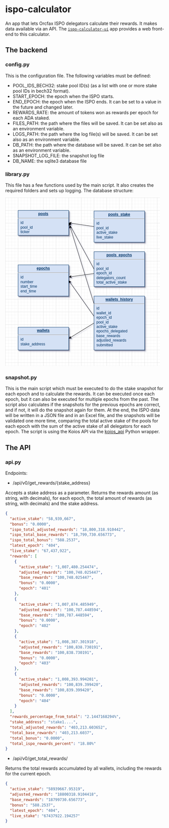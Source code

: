 # ispo-calculator
An app that lets Orcfax ISPO delegators calculate their rewards. It makes data available via an API. 
The [`ispo-calculator-ui`](https://github.com/orcfax/ispo-calculator-ui) app provides a web front-end to this calculator.


## The backend
### config.py
This is the configuration file. The following variables must be defined:
- POOL_IDS_BECH32: stake pool ID(s) (as a list with one or more stake pool IDs in bech32 format).
- START_EPOCH: the epoch when the ISPO starts.
- END_EPOCH: the epoch when the ISPO ends. It can be set to a value in the future and changed later.
- REWARDS_RATE: the amount of tokens won as rewards per epoch for each ADA staked.
- FILES_PATH: the path where the files will be saved. It can be set also as an environment variable.
- LOGS_PATH: the path where the log file(s) will be saved. It can be set also as an environment variable.
- DB_PATH: the path where the database will be saved. It can be set also as an environment variable.
- SNAPSHOT_LOG_FILE: the snapshot log file
- DB_NAME: the sqlite3 database file

### library.py
This file has a few functions used by the main script. It also creates the required folders and sets up logging.
The database structure:

![OrcFax ISPO Database](doc/fax_ispo_database.png)

### snapshot.py
This is the main script which must be executed to do the stake snapshot for each epoch and to calculate the rewards.
It can be executed once each epoch, but it can also be executed for multiple epochs from the past.
The script also calculates if the snapshots for the previous epochs are correct, and if not, it will do the snapshot 
again for them. At the end, the ISPO data will be written in a JSON file and in an Excel file, and the snapshots 
will be validated one more time, comparing the total active stake of the pools for each epoch with the sum of the 
active stake of all delegators for each epoch.
The script is using the Koios API via the [koios_api](https://github.com/cardano-apexpool/koios-api-python) 
Python wrapper.

## The API
### api.py
Endpoints:
- /api/v0/get_rewards/{stake_address}

Accepts a stake address as a parameter. Returns the rewards amount (as string, with decimals), for each epoch, 
the total amount of rewards (as string, with decimals) and the stake address.
```json
{
  "active_stake": "58,939,667",
  "bonus": "0.0000",
  "ispo_total_adjusted_rewards": "18,800,318.910442",
  "ispo_total_base_rewards": "18,799,730.656773",
  "ispo_total_bonus": "588.2537",
  "latest_epoch": "404",
  "live_stake": "67,437,922",
  "rewards": [
    {
      "active_stake": "1,007,480.254474",
      "adjusted_rewards": "100,748.025447",
      "base_rewards": "100,748.025447",
      "bonus": "0.0000",
      "epoch": "401"
    },
    {
      "active_stake": "1,007,874.485949",
      "adjusted_rewards": "100,787.448594",
      "base_rewards": "100,787.448594",
      "bonus": "0.0000",
      "epoch": "402"
    },
    {
      "active_stake": "1,008,387.301918",
      "adjusted_rewards": "100,838.730191",
      "base_rewards": "100,838.730191",
      "bonus": "0.0000",
      "epoch": "403"
    },
    {
      "active_stake": "1,008,393.994201",
      "adjusted_rewards": "100,839.399420",
      "base_rewards": "100,839.399420",
      "bonus": "0.0000",
      "epoch": "404"
    }
  ],
  "rewards_percentage_from_total": "2.1447168294%",
  "stake_address": "stake1....",
  "total_adjusted_rewards": "403,213.603652",
  "total_base_rewards": "403,213.6037",
  "total_bonus": "0.0000",
  "total_ispo_rewards_percent": "18.80%"
}
```
- /api/v0/get_total_rewards/

Returns the total rewards accumulated by all wallets, including the rewards for the current epoch.
```json
{
  "active_stake": "58939667.95319",
  "adjusted_rewards": "18800318.9104418",
  "base_rewards": "18799730.656773",
  "bonus": "588.2537",
  "latest_epoch": "404",
  "live_stake": "67437922.194257"
}
```
